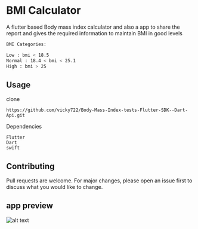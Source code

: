 # BMI Calculator

A flutter based Body mass index calculator and also a app to share the report and gives the required information to maintain BMI in good levels



```bash
BMI Categories:

Low : bmi < 18.5
Normal : 18.4 < bmi < 25.1
High : bmi > 25
```

## Usage

clone
```
https://github.com/vicky722/Body-Mass-Index-tests-Flutter-SDK--Dart-Api.git
```
Dependencies 
```Android studio
Flutter
Dart
swift
```

## Contributing
Pull requests are welcome. For major changes, please open an issue first to discuss what you would like to change.


## app preview
![alt text](https://github.com/vicky722/Body-Mass-Index-Gender-Age-Based-Resullts/blob/main/img_1.png)
